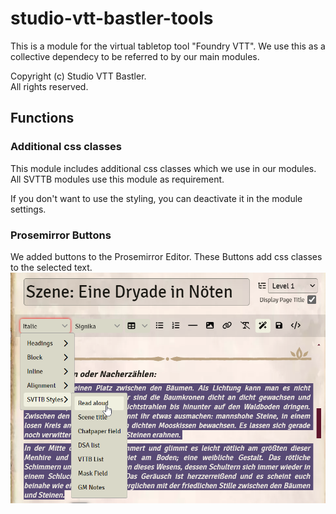 # studio-vtt-bastler-tools
 
This is a module for the virtual tabletop tool "Foundry VTT". We use this as a collective dependecy to be referred to by our main modules. 

Copyright (c) Studio VTT Bastler.  
All rights reserved.

## Functions
### Additional css classes
This module includes additional css classes which we use in our modules.  
All SVTTB modules use this module as requirement.  

If you don't want to use the styling, you can deactivate it in the module settings.  

### Prosemirror Buttons
We added buttons to the Prosemirror Editor. These Buttons add css classes to the selected text.  
![Prosemirror Buttons](images/readme_images/prosemirror_buttons.png)